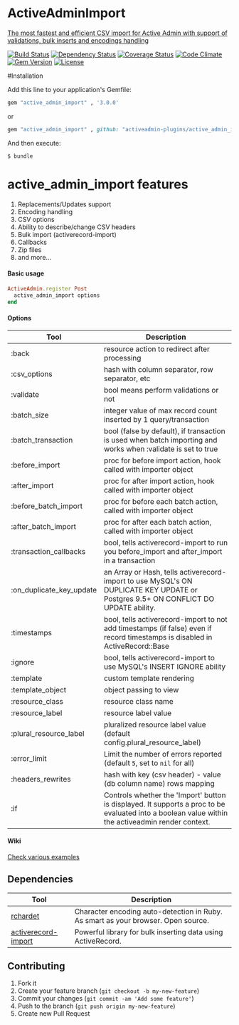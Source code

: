 # ActiveAdminImport
[The most fastest and efficient CSV import for Active Admin
with support of validations, bulk inserts and encodings handling](http://activeadmin-plugins.github.io/active_admin_import/)



[![Build Status](https://img.shields.io/travis/activeadmin-plugins/active_admin_import.svg)](https://travis-ci.org/activeadmin-plugins/active_admin_import)
[![Dependency Status](http://img.shields.io/gemnasium/activeadmin-plugins/active_admin_import.svg)](https://gemnasium.com/activeadmin-plugins/active_admin_import)
[![Coverage Status](https://coveralls.io/repos/activeadmin-plugins/active_admin_import/badge.svg)](https://coveralls.io/r/activeadmin-plugins/active_admin_import)
[![Code Climate](https://codeclimate.com/github/activeadmin-plugins/active_admin_import/badges/gpa.svg)](https://codeclimate.com/github/activeadmin-plugins/active_admin_import)
[![Gem Version](http://img.shields.io/gem/v/active_admin_import.svg)](https://rubygems.org/gems/active_admin_import)
[![License](http://img.shields.io/:license-mit-blue.svg)](http://Fivell.mit-license.org)



#Installation

Add this line to your application's Gemfile:

```ruby
gem "active_admin_import" , '3.0.0'

```
or

```ruby
gem "active_admin_import" , github: "activeadmin-plugins/active_admin_import"

```

And then execute:

    $ bundle


# active_admin_import features
<ol>
  <li> Replacements/Updates support</li>
  <li> Encoding handling</li>
  <li> CSV options</li>
  <li> Ability to describe/change CSV headers</li>
  <li> Bulk import (activerecord-import)</li>
  <li> Callbacks</li>
  <li> Zip files</li>
  <li> and more...</li>
</ol>



#### Basic usage

```ruby
ActiveAdmin.register Post
  active_admin_import options
end
```


#### Options
Tool                    | Description
---------------------   | -----------
:back                   |resource action to redirect after processing
:csv_options            |hash with column separator, row separator, etc
:validate               |bool means perform validations or not
:batch_size             |integer value of max  record count inserted by 1 query/transaction
:batch_transaction    |bool (false by default), if transaction is used when batch importing and works when :validate is set to true
:before_import          |proc for before import action, hook called with  importer object
:after_import           |proc for after import action, hook called with  importer object
:before_batch_import    |proc for before each batch action, called with  importer object
:after_batch_import     |proc for after each batch action, called with  importer object
:transaction_callbacks  |bool, tells activerecord-import to run you before_import and after_import in a transaction
:on_duplicate_key_update|an Array or Hash, tells activerecord-import to use MySQL's ON DUPLICATE KEY UPDATE or Postgres 9.5+ ON CONFLICT DO UPDATE ability.
:timestamps             |bool, tells activerecord-import to not add timestamps (if false) even if record timestamps is disabled in ActiveRecord::Base
:ignore                 |bool, tells activerecord-import to use MySQL's INSERT IGNORE ability
:template               |custom template rendering
:template_object        |object passing to view
:resource_class         |resource class name
:resource_label         |resource label value
:plural_resource_label  |pluralized resource label value (default config.plural_resource_label)
:error_limit            |Limit the number of errors reported (default `5`, set to `nil` for all)
:headers_rewrites       |hash with key (csv header) - value (db column name) rows mapping
:if                     |Controls whether the 'Import' button is displayed. It supports a proc to be evaluated into a boolean value within the activeadmin render context.



#### Wiki

[Check various examples](https://github.com/activeadmin-plugins/active_admin_import/wiki)

## Dependencies

Tool                  | Description
--------------------- | -----------
[rchardet]            | Character encoding auto-detection in Ruby. As smart as your browser. Open source.
[activerecord-import] | Powerful library for bulk inserting data using ActiveRecord.

[rchardet]: https://github.com/jmhodges/rchardet
[activerecord-import]: https://github.com/zdennis/activerecord-import


## Contributing

1. Fork it
2. Create your feature branch (`git checkout -b my-new-feature`)
3. Commit your changes (`git commit -am 'Add some feature'`)
4. Push to the branch (`git push origin my-new-feature`)
5. Create new Pull Request
